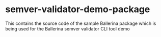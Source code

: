# semver-validator-demo-package
This contains the source code of the sample Ballerina package which is being used for the Ballerina semver validator CLI tool demo
